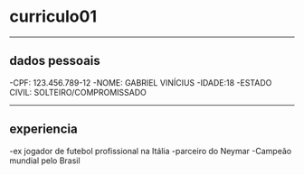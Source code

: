 # curriculo01

---

## dados pessoais
-CPF: 123.456.789-12
-NOME: GABRIEL VINÍCIUS
-IDADE:18 
-ESTADO CIVIL: SOLTEIRO/COMPROMISSADO

---

## experiencia 

-ex jogador de futebol profissional na Itália
-parceiro do Neymar
-Campeão mundial pelo Brasil